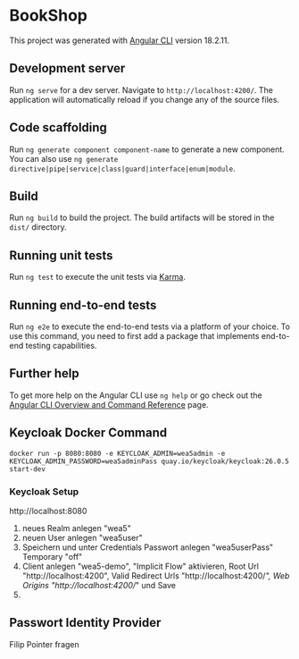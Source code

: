 # BookShop

This project was generated with [Angular CLI](https://github.com/angular/angular-cli) version 18.2.11.

## Development server

Run `ng serve` for a dev server. Navigate to `http://localhost:4200/`. The application will automatically reload if you change any of the source files.

## Code scaffolding

Run `ng generate component component-name` to generate a new component. You can also use `ng generate directive|pipe|service|class|guard|interface|enum|module`.

## Build

Run `ng build` to build the project. The build artifacts will be stored in the `dist/` directory.

## Running unit tests

Run `ng test` to execute the unit tests via [Karma](https://karma-runner.github.io).

## Running end-to-end tests

Run `ng e2e` to execute the end-to-end tests via a platform of your choice. To use this command, you need to first add a package that implements end-to-end testing capabilities.

## Further help

To get more help on the Angular CLI use `ng help` or go check out the [Angular CLI Overview and Command Reference](https://angular.dev/tools/cli) page.


## Keycloak Docker Command

```docker run -p 8080:8080 -e KEYCLOAK_ADMIN=wea5admin -e KEYCLOAK_ADMIN_PASSWORD=wea5adminPass quay.io/keycloak/keycloak:26.0.5 start-dev```

### Keycloak Setup

http://localhost:8080

1. neues Realm anlegen "wea5"
2. neuen User anlegen "wea5user"
3. Speichern und unter Credentials Passwort anlegen "wea5userPass" Temporary "off"
4. Client anlegen "wea5-demo", "Implicit Flow" aktivieren, 
Root Url "http://localhost:4200", Valid Redirect Urls "http://localhost:4200/*", 
Web Origins "http://localhost:4200/*" und Save
5. 

## Passwort Identity Provider

Filip Pointer fragen
